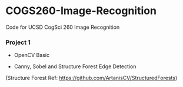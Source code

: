 # COGS260-Image-Recognition
Code for UCSD CogSci 260 Image Recognition

### Project 1

* OpenCV Basic

* Canny, Sobel and Structure Forest Edge Detection

(Structure Forest Ref: https://github.com/ArtanisCV/StructuredForests)
